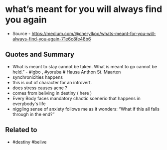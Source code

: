 
# what’s meant for you will always find you again
- Source - https://medium.com/@cherylkoo/whats-meant-for-you-will-always-find-you-again-71e6c8fe48b6

## Quotes and Summary
- What is meant to stay cannot be taken. What is meant to go cannot be held.” - #igbo , #yoruba # Hausa
    Anthon St. Maarten
- synchronicities happens
- this is out of character for an introvert.
- does stress causes acne ?
- comes from beliving in destiny ( here )
- Every Body faces mandatory chaotic scenerio that happens in everybody's life
- niggling sense of anxiety follows me as it wonders: “What if this all falls through in the end?”

## Related to 
- #destiny #belive













